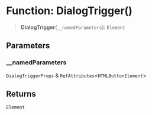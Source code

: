 # Function: DialogTrigger()

> **DialogTrigger**(`__namedParameters`): `Element`

## Parameters

### \_\_namedParameters

`DialogTriggerProps` & `RefAttributes`\<`HTMLButtonElement`\>

## Returns

`Element`

